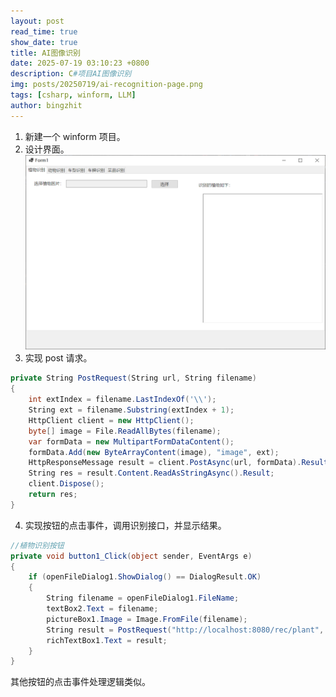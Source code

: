 ```yaml
---
layout: post
read_time: true
show_date: true
title: AI图像识别
date: 2025-07-19 03:10:23 +0800
description: C#项目AI图像识别
img: posts/20250719/ai-recognition-page.png
tags: [csharp, winform, LLM]
author: bingzhit
---
```


1. 新建一个 winform 项目。
2. 设计界面。
![界面](/assets/img/posts/20250719/ai-recognition-page.png)
3. 实现 post 请求。
```csharp
private String PostRequest(String url, String filename)
{
    int extIndex = filename.LastIndexOf('\\');
    String ext = filename.Substring(extIndex + 1);
    HttpClient client = new HttpClient();
    byte[] image = File.ReadAllBytes(filename);
    var formData = new MultipartFormDataContent();
    formData.Add(new ByteArrayContent(image), "image", ext);
    HttpResponseMessage result = client.PostAsync(url, formData).Result;
    String res = result.Content.ReadAsStringAsync().Result;
    client.Dispose();
    return res;
}
```
4. 实现按钮的点击事件，调用识别接口，并显示结果。
```csharp
//植物识别按钮
private void button1_Click(object sender, EventArgs e)
{
    if (openFileDialog1.ShowDialog() == DialogResult.OK)
    {
        String filename = openFileDialog1.FileName;
        textBox2.Text = filename;
        pictureBox1.Image = Image.FromFile(filename);
        String result = PostRequest("http://localhost:8080/rec/plant", filename);
        richTextBox1.Text = result;
    }
}
```
其他按钮的点击事件处理逻辑类似。

